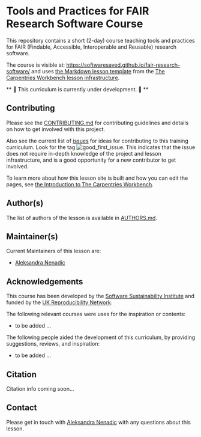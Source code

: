 # Tools and Practices for FAIR Research Software Course

This repository contains a short (2-day) course teaching tools and practices for FAIR (Findable, Accessible, Interoperable and Reusable) research software. 

The course is visible at: https://softwaresaved.github.io/fair-research-software/ and uses [the Markdown lesson template][workbench-markdown-template] from the [The Carpentries Workbench lesson infrastructure][sandpaper-docs].

** 🚧 This curriculum is currently under development. 🚧 **

## Contributing

Please see the [CONTRIBUTING.md](CONTRIBUTING.md) for contributing guidelines and details on how to get involved with this project.

Also see the current list of [issues](https://github.com/softwaresaved/fair-research-software/issues)
for ideas for contributing to this training curriculum. Look for the tag ![good_first_issue](https://img.shields.io/badge/-good%20first%20issue-gold.svg).
This indicates that the issue does not require in-depth knowledge of the project
and lesson infrastructure,
and is a good opportunity for a new contributor to get involved.

To learn more about how this lesson site is built and how you can edit the pages, see [the Introduction to The Carpentries Workbench][sandpaper-docs].

## Author(s)
The list of authors of the lesson is available in [AUTHORS.md](AUTHORS.md).

## Maintainer(s)

Current Maintainers of this lesson are:

* [Aleksandra Nenadic](https://github.com/anenadic)

<!-- The Maintainer Team aims to meet at 12:00 UTC on the fourth Friday of each month. -->

## Acknowledgements

This course has been developed by the [Software Sustainability Institute][ssi] and funded by the [UK Reproducibility Network][ukrn].  

The following relevant courses were uses for the inspiration or contents:

* to be added ...

The following people aided the development of this curriculum,
by providing suggestions, reviews, and inspiration:

* to be added ...

## Citation

Citation info coming soon...

## Contact

Please get in touch with [Aleksandra Nenadic](a.nenadic@software.ac.uk) with any questions about this lesson.

[sandpaper-docs]: https://carpentries.github.io/sandpaper-docs/
[workbench-markdown-template]: https://github.com/carpentries/workbench-template-md/
[ssi]: https:/www.software.ac.uk
[ukrn]: https://www.ukrn.org/
